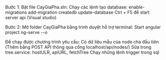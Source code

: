 Bước 1: 
  Bật file CayGiaPha.sln:
    Chạy các lệnh tạo database:
      enable-migrations
      add-migration createdb
      update-database
    Ctrl + F5 để start server api (Visual studio)
    
Bước 2:
  Mở folder CayGiaPha bằng trình duyệt hỗ trợ terminal:
    Start angular project ng-serve --o

Để chạy được chương trình yêu cầu: 
      Có dữ liệu mẫu của node cha đầu tiên (Thêm bằng POST API thông qua cổng localhost/api/nodes/)
      Sữa trong tree.service: hostULR, apiURL, fetchTree
      Chạy những lệnh trigger trong sql 
    
  
  
